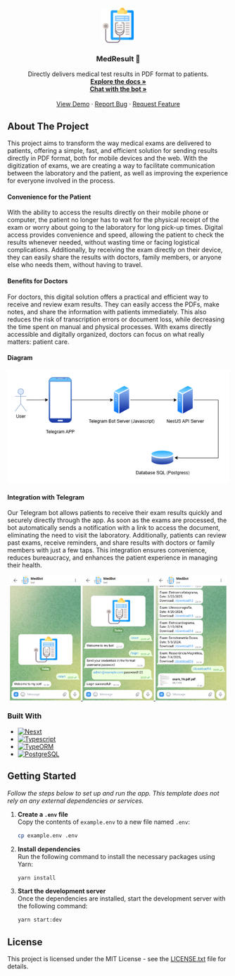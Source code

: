 <!-- PROJECT LOGO -->
<br />
<div align="center">
  <a href="">
    <img src="./images/logo.png" alt="Logo" width="80" height="80">
  </a>

  <h3 align="center"> MedResult 🏥</h3>

  <p align="center">
    Directly delivers medical test results in PDF format to patients.
    <br />
    <a href="https://documenter.getpostman.com/view/10628880/2sAYQiAn6f"><strong>Explore the docs »</strong></a>
    <br />
    <a href="https://t.me/JamesMedicalBot"><strong>Chat with the bot »</strong></a>
    <br />
    <br />
      <a href="https://github.com/BrunoVollin/MedResult">View Demo</a>
      &middot;
      <a href="https://github.com/BrunoVollin/MedResult/issues">Report Bug</a>
      &middot;
      <a href="https://github.com/BrunoVollin/MedResult/issues">Request Feature</a>
  </p>
</div>

<!-- ABOUT THE PROJECT -->

## About The Project

This project aims to transform the way medical exams are delivered to patients, offering a simple, fast, and efficient solution for sending results directly in PDF format, both for mobile devices and the web. With the digitization of exams, we are creating a way to facilitate communication between the laboratory and the patient, as well as improving the experience for everyone involved in the process.

#### Convenience for the Patient

With the ability to access the results directly on their mobile phone or computer, the patient no longer has to wait for the physical receipt of the exam or worry about going to the laboratory for long pick-up times. Digital access provides convenience and speed, allowing the patient to check the results whenever needed, without wasting time or facing logistical complications. Additionally, by receiving the exam directly on their device, they can easily share the results with doctors, family members, or anyone else who needs them, without having to travel.

#### Benefits for Doctors

For doctors, this digital solution offers a practical and efficient way to receive and review exam results. They can easily access the PDFs, make notes, and share the information with patients immediately. This also reduces the risk of transcription errors or document loss, while decreasing the time spent on manual and physical processes. With exams directly accessible and digitally organized, doctors can focus on what really matters: patient care.

#### Diagram

<div align="center">
    <img src="./images/diagram.png" alt="Telegram Diagram">
</div>

#### Integration with Telegram  

Our Telegram bot allows patients to receive their exam results quickly and securely directly through the app. As soon as the exams are processed, the bot automatically sends a notification with a link to access the document, eliminating the need to visit the laboratory. Additionally, patients can review past exams, receive reminders, and share results with doctors or family members with just a few taps. This integration ensures convenience, reduces bureaucracy, and enhances the patient experience in managing their health.

<div align="center">
  <a href="">
    <img src="./images/telegram (2).png" alt="Telegram Integration" width="32%">
    <img src="./images/telegram (3).png" alt="Telegram Integration" width="32%">
    <img src="./images/telegram (1).png" alt="Telegram Integration" width="32%">
  </a>
</div>



### Built With

- [![Nesxt][Next.js]][Next-url]
- [![Typescript][Typescript]][Typescript-url]
- [![TypeORM][TypeORM]][TypeORM-url]
- [![PostgreSQL][PostgreSQL]][PostgreSQL-url]


<!-- GETTING STARTED -->

## Getting Started

_Follow the steps below to set up and run the app. This template does not rely on any external dependencies or services._

1. **Create a `.env` file**  
   Copy the contents of `example.env` to a new file named `.env`:

   ```sh
   cp example.env .env
   ```

2. **Install dependencies**  
   Run the following command to install the necessary packages using Yarn:

   ```sh
   yarn install
   ```

3. **Start the development server**  
   Once the dependencies are installed, start the development server with the following command:
   ```sh
   yarn start:dev
   ```



## License

This project is licensed under the MIT License - see the [LICENSE.txt](LICENSE.txt) file for details.



<!-- MARKDOWN LINKS & IMAGES -->
<!-- https://www.markdownguide.org/basic-syntax/#reference-style-links -->

[contributors-shield]: https://img.shields.io/github/contributors/othneildrew/Best-README-Template.svg?style=for-the-badge
[contributors-url]: https://github.com/othneildrew/Best-README-Template/graphs/contributors
[forks-shield]: https://img.shields.io/github/forks/othneildrew/Best-README-Template.svg?style=for-the-badge
[forks-url]: https://github.com/othneildrew/Best-README-Template/network/members
[stars-shield]: https://img.shields.io/github/stars/othneildrew/Best-README-Template.svg?style=for-the-badge
[stars-url]: https://github.com/othneildrew/Best-README-Template/stargazers
[issues-shield]: https://img.shields.io/github/issues/othneildrew/Best-README-Template.svg?style=for-the-badge
[issues-url]: https://github.com/othneildrew/Best-README-Template/issues
[license-shield]: https://img.shields.io/github/license/othneildrew/Best-README-Template.svg?style=for-the-badge
[license-url]: https://github.com/othneildrew/Best-README-Template/blob/master/LICENSE.txt
[linkedin-shield]: https://img.shields.io/badge/-LinkedIn-black.svg?style=for-the-badge&logo=linkedin&colorB=555
[linkedin-url]: https://linkedin.com/in/othneildrew
[product-screenshot]: images/screenshot.png
[Next.js]: https://img.shields.io/badge/next.js-000000?style=for-the-badge&logo=nextdotjs&logoColor=white
[Next-url]: https://nextjs.org/
[React.js]: https://img.shields.io/badge/React-20232A?style=for-the-badge&logo=react&logoColor=61DAFB
[React-url]: https://reactjs.org/
[Vue.js]: https://img.shields.io/badge/Vue.js-35495E?style=for-the-badge&logo=vuedotjs&logoColor=4FC08D
[Vue-url]: https://vuejs.org/
[Angular.io]: https://img.shields.io/badge/Angular-DD0031?style=for-the-badge&logo=angular&logoColor=white
[Angular-url]: https://angular.io/
[Svelte.dev]: https://img.shields.io/badge/Svelte-4A4A55?style=for-the-badge&logo=svelte&logoColor=FF3E00
[Svelte-url]: https://svelte.dev/
[Laravel.com]: https://img.shields.io/badge/Laravel-FF2D20?style=for-the-badge&logo=laravel&logoColor=white
[Laravel-url]: https://laravel.com
[Bootstrap.com]: https://img.shields.io/badge/Bootstrap-563D7C?style=for-the-badge&logo=bootstrap&logoColor=white
[Bootstrap-url]: https://getbootstrap.com
[JQuery.com]: https://img.shields.io/badge/jQuery-0769AD?style=for-the-badge&logo=jquery&logoColor=white
[JQuery-url]: https://jquery.com
[TypeORM]: https://img.shields.io/badge/TypeORM-262627?style=for-the-badge&logo=typeorm&logoColor=white
[TypeORM-url]: https://typeorm.io/
[TypeScript]: https://img.shields.io/badge/TypeScript-007ACC?style=for-the-badge&logo=typescript&logoColor=white
[TypeScript-url]: https://www.typescriptlang.org/
[PostgreSQL]: https://img.shields.io/badge/PostgreSQL-336791?style=for-the-badge&logo=postgresql&logoColor=white
[PostgreSQL-url]: https://www.postgresql.org/
